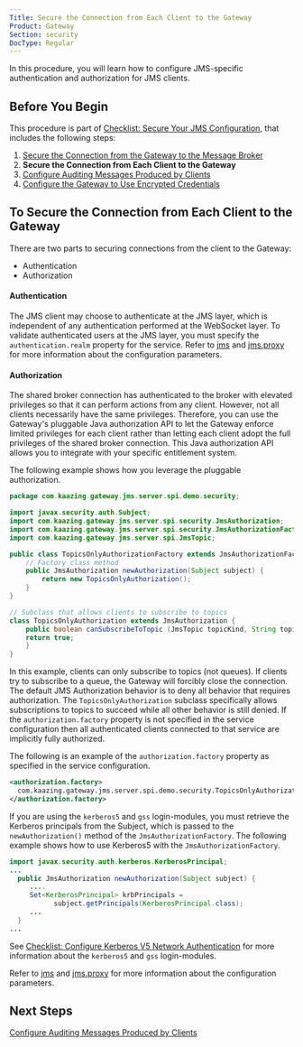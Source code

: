 ```yaml
---
Title: Secure the Connection from Each Client to the Gateway
Product: Gateway
Section: security
DocType: Regular
---
```


In this procedure, you will learn how to configure JMS-specific authentication and authorization for JMS clients.

Before You Begin
----------------

This procedure is part of [Checklist: Secure Your JMS Configuration](o_jms_secure.md), that includes the following steps:

1.  [Secure the Connection from the Gateway to the Message Broker](p_broker_jms_secure.md)
2.  **Secure the Connection from Each Client to the Gateway**
3.  [Configure Auditing Messages Produced by Clients](p_auditing_jms_secure.md)
4.  [Configure the Gateway to Use Encrypted Credentials](p_encrypted_jms_secure.md)

To Secure the Connection from Each Client to the Gateway
-----------------------------------------------------------

There are two parts to securing connections from the client to the Gateway:

-   Authentication
-   Authorization

#### **Authentication**

The JMS client may choose to authenticate at the JMS layer, which is independent of any authentication performed at the WebSocket layer. To validate authenticated users at the JMS layer, you must specify the `authentication.realm` property for the service. Refer to [jms](https://github.com/kaazing/gateway/tree/develop/doc/admin-reference/r_conf_jms.md#jms) and [jms.proxy](https://github.com/kaazing/gateway/tree/develop/doc/admin-reference/r_conf_jms.md#jmsproxy) for more information about the configuration parameters.

#### **Authorization**

The shared broker connection has authenticated to the broker with elevated privileges so that it can perform actions from any client. However, not all clients necessarily have the same privileges. Therefore, you can use the Gateway's pluggable Java authorization API to let the Gateway enforce limited privileges for each client rather than letting each client adopt the full privileges of the shared broker connection. This Java authorization API allows you to integrate with your specific entitlement system.

The following example shows how you leverage the pluggable authorization.

``` java
package com.kaazing.gateway.jms.server.spi.demo.security;

import javax.security.auth.Subject;
import com.kaazing.gateway.jms.server.spi.security.JmsAuthorization;
import com.kaazing.gateway.jms.server.spi.security.JmsAuthorizationFactory;
import com.kaazing.gateway.jms.server.spi.JmsTopic;

public class TopicsOnlyAuthorizationFactory extends JmsAuthorizationFactory {
    // Factory class method
    public JmsAuthorization newAuthorization(Subject subject) {
        return new TopicsOnlyAuthorization();
    }
}

// Subclass that allows clients to subscribe to topics
class TopicsOnlyAuthorization extends JmsAuthorization {
    public boolean canSubscribeToTopic (JmsTopic topicKind, String topicName, String selector) {
    return true;
    }
}
```

In this example, clients can only subscribe to topics (not queues). If clients try to subscribe to a queue, the Gateway will forcibly close the connection. The default JMS Authorization behavior is to deny all behavior that requires authorization. The `TopicsOnlyAuthorization` subclass specifically allows subscriptions to topics to succeed while all other behavior is still denied. If the `authorization.factory` property is not specified in the service configuration then all authenticated clients connected to that service are implicitly fully authorized.

The following is an example of the `authorization.factory` property as specified in the service configuration.

``` xml
<authorization.factory>
  com.kaazing.gateway.jms.server.spi.demo.security.TopicsOnlyAuthorizationFactory
</authorization.factory>
```

If you are using the `kerberos5` and `gss` login-modules, you must retrieve the Kerberos principals from the Subject, which is passed to the `newAuthorization()` method of the `JmsAuthorizationFactory`. The following example shows how to use Kerberos5 with the `JmsAuthorizationFactory`.

``` java
import javax.security.auth.kerberos.KerberosPrincipal;
...
  public JmsAuthorization newAuthorization(Subject subject) {
     ....
     Set<KerberosPrincipal> krbPrincipals =
           subject.getPrincipals(KerberosPrincipal.class);
     ...
  }
...
```

See [Checklist: Configure Kerberos V5 Network Authentication](https://github.com/kaazing/gateway/tree/develop/doc/security/o_kerberos.md) for more information about the `kerberos5` and `gss` login-modules.

Refer to [jms](https://github.com/kaazing/gateway/tree/develop/doc/admin-reference/r_conf_jms.md#jms) and [jms.proxy](https://github.com/kaazing/gateway/tree/develop/doc/admin-reference/r_conf_jms.md#jmsproxy) for more information about the configuration parameters.

Next Steps
----------

[Configure Auditing Messages Produced by Clients](p_auditing_jms_secure.md)
